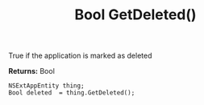 ﻿---
uid: crmscript_ref_NSExtAppEntity_GetDeleted
title: Bool GetDeleted()
intellisense: NSExtAppEntity.GetDeleted
keywords: NSExtAppEntity, GetDeleted
so.topic: reference
---

True if the application is marked as deleted

**Returns:** Bool


```crmscript
NSExtAppEntity thing;
Bool deleted  = thing.GetDeleted();
```


